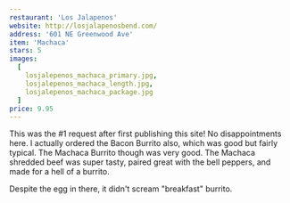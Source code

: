 ```yaml
---
restaurant: 'Los Jalapenos'
website: http://losjalapenosbend.com/
address: '601 NE Greenwood Ave'
item: 'Machaca'
stars: 5
images:
  [
    losjalepenos_machaca_primary.jpg,
    losjalepenos_machaca_length.jpg,
    losjalepenos_machaca_package.jpg
  ]
price: 9.95
---
```


This was the #1 request after first publishing this site! No disappointments here. I actually ordered the Bacon Burrito also, which was good but fairly typical. The Machaca Burrito though was very good. The Machaca shredded beef was super tasty, paired great with the bell peppers, and made for a hell of a burrito.

Despite the egg in there, it didn't scream "breakfast" burrito.
